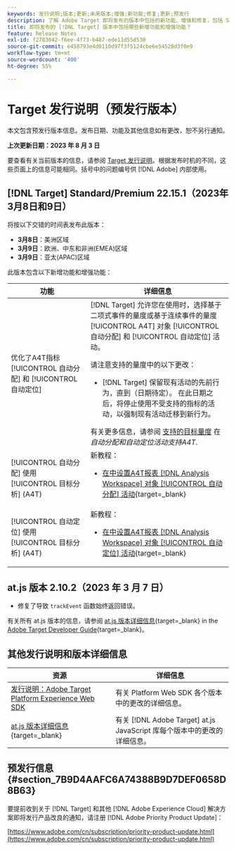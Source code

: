 ```yaml
---
keywords: 发行说明;版本;更新;未来版本;增强;新功能;修复;更新;预发行
description: 了解 Adobe Target 即将发布的版本中包括的新功能、增强和修复，包括 SDK、API 和 JavaScript 库。
title: 即将发布的 [!DNL Target] 版本中包括哪些新增功能和增强功能？
feature: Release Notes
exl-id: f2783042-f6ee-4f73-b487-ede11d55d530
source-git-commit: e458793e4d0110d97f3f5124cbe6e54520d3f0e9
workflow-type: tm+mt
source-wordcount: '400'
ht-degree: 55%

---
```


# Target 发行说明（预发行版本）

本文包含预发行版本信息。发布日期、功能及其他信息如有更改，恕不另行通知。

**上次更新日期：2023 年 8 月 3 日**

要查看有关当前版本的信息，请参阅 [Target 发行说明](release-notes.md)。根据发布时机的不同，这些页面上的信息可能相同。括号中的问题编号供 [!DNL Adobe] 内部使用。

## [!DNL Target] Standard/Premium 22.15.1（2023年3月8日和9日）

将按以下交错的时间表发布此版本：

* **3月8日**：美洲区域
* **3月9日**：欧洲、中东和非洲(EMEA)区域
* **3月9日**：亚太(APAC)区域

此版本包含以下新增功能和增强功能：

| 功能 | 详细信息 |
| --- | --- |
| 优化了A4T指标 [!UICONTROL 自动分配] 和 [!UICONTROL 自动定位] | [!DNL Target] 允许您在使用时，选择基于二项式事件的量度或基于连续事件的量度 [!UICONTROL A4T] 对象 [!UICONTROL 自动分配] 和 [!UICONTROL 自动定位] 活动。<P>请注意支持的量度中的以下更改：<ul><li>[!DNL Target] 保留现有活动的先前行为，直到（日期待定）。 在此日期之后，将停止使用不受支持的指标的活动，以强制现有活动迁移到新行为。</li></ul>有关更多信息，请参阅 [支持的目标量度](/help/main/c-integrating-target-with-mac/a4t/a4t-at-aa.md#supported) 在 *自动分配和自动定位活动支持A4T*. |
| [!UICONTROL 自动分配] 使用 [!UICONTROL 目标分析] (A4T) | 新教程：<ul><li>[在中设置A4T报表 [!DNL Analysis Workspace] 对象 [!UICONTROL 自动分配] 活动](https://experienceleague.adobe.com/docs/target-learn/tutorials/integrations/set-up-a4t-reports-in-analysis-workspace-for-auto-allocate-activities.html){target=_blank}</li></ul> |
| [!UICONTROL 自动定位] 使用 [!UICONTROL 目标分析] (A4T) | 新教程：<ul><li>[在中设置A4T报表 [!DNL Analysis Workspace] 对象 [!UICONTROL 自动定位] 活动](https://experienceleague.adobe.com/docs/target-learn/tutorials/integrations/set-up-a4t-reports-in-analysis-workspace-for-auto-target-activities.html){target=_blank}</li></ul> |

## at.js 版本 2.10.2（2023 年 3 月 7 日）

* 修复了导致 `trackEvent` 函数始终返回错误。

有关所有 at.js 版本的信息，请参阅 [at.js 版本详细信息](https://developer.adobe.com/target/implement/client-side/atjs/target-atjs-versions/){target=_blank} in the [Adobe Target Developer Guide](https://developer.adobe.com/target/){target=_blank}。

## 其他发行说明和版本详细信息

| 资源 | 详细信息 |
|--- |--- |
| [发行说明：Adobe Target Platform Experience Web SDK](https://experienceleague.adobe.com/docs/experience-platform/edge/release-notes.html?lang=zh-Hans) | 有关 Platform Web SDK 各个版本中的更改的详细信息。 |
| [at.js 版本详细信息](https://developer.adobe.com/target/implement/client-side/atjs/target-atjs-versions/){target=_blank} | 有关 [!DNL Adobe Target] at.js JavaScript 库每个版本中的更改的详细信息。 |


## 预发行信息 {#section_7B9D4AAFC6A74388B9D7DEF0658D8B63}

要提前收到关于 [!DNL Target] 和其他 [!DNL Adobe Experience Cloud] 解决方案即将发行产品改良的通知，请注册 [!DNL Adobe Priority Product Update]：

[https://www.adobe.com/cn/subscription/priority-product-update.html](https://www.adobe.com/cn/subscription/priority-product-update.html)
